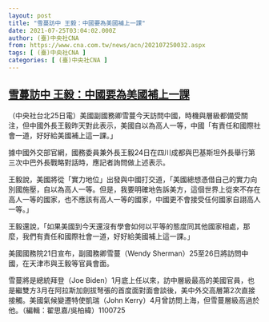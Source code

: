 ```yaml
---
layout: post
title: "雪蔓訪中 王毅：中國要為美國補上一課"
date: 2021-07-25T03:04:02.000Z
author: (臺)中央社CNA
from: https://www.cna.com.tw/news/acn/202107250032.aspx
tags: [ (臺)中央社CNA ]
categories: [ (臺)中央社CNA ]
---
```

<!--1627182242000-->
[雪蔓訪中 王毅：中國要為美國補上一課](https://www.cna.com.tw/news/acn/202107250032.aspx)
------

<div>
<div></div><div class="paragraph"><p>（中央社台北25日電）美國副國務卿雪蔓今天訪問中國，時機與層級都備受關注，但中國外長王毅昨天對此表示，美國自以為高人一等，中國「有責任和國際社會一道，好好給美國補上這一課。」</p><p>據中國外交部官網，國務委員兼外長王毅24日在四川成都與巴基斯坦外長舉行第三次中巴外長戰略對話時，應記者詢問做上述表示。</p><p>王毅說，美國將從「實力地位」出發與中國打交道，「美國總想憑借自己的實力向別國施壓，自以為高人一等。但是，我要明確地告訴美方，這個世界上從來不存在高人一等的國家，也不應該有高人一等的國家，中國更不會接受任何國家自詡高人一等。」</p><p>王毅還說，「如果美國到今天還沒有學會如何以平等的態度同其他國家相處，那麼，我們有責任和國際社會一道，好好給美國補上這一課。」</p><p>美國國務院21日宣布，副國務卿雪蔓（Wendy Sherman）25至26日將訪問中國，在天津市與王毅等官員會面。</p><p>雪蔓將是總統拜登（Joe Biden）1月底上任以來，訪中層級最高的美國官員，也是繼雙方3月在阿拉斯加劍拔弩張的首度面對面會談後，美中外交高層第2次直接接觸。美國氣候變遷特使凱瑞（John Kerry）4月曾訪問上海，但雪蔓層級高過於他。（編輯：翟思嘉/吳柏緯）1100725</p></div>
</div>
